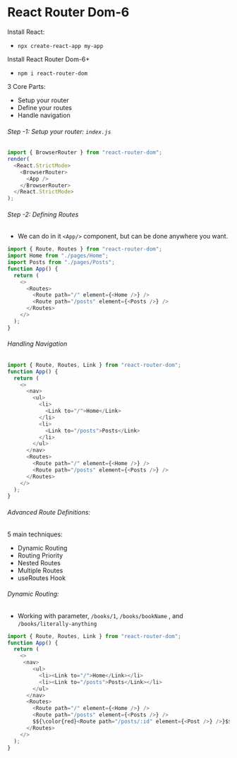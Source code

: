 # React Router Dom-6

Install React:

- `npx create-react-app my-app`

Install React Router Dom-6+

- `npm i react-router-dom`

3 Core Parts:

- Setup your router
- Define your routes
- Handle navigation

###### Step -1: Setup your router: `index.js`

```js
import { BrowserRouter } from "react-router-dom";
render(
  <React.StrictMode>
    <BrowserRouter>
      <App />
    </BrowserRouter>
  </React.StrictMode>
);
```

###### Step -2: Defining Routes

- We can do in it `<App/>` component, but can be done anywhere you want.

```js
import { Route, Routes } from "react-router-dom";
import Home from "./pages/Home";
import Posts from "./pages/Posts";
function App() {
  return (
    <>
      <Routes>
        <Route path="/" element={<Home />} />
        <Route path="/posts" element={<Posts />} />
      </Routes>
    </>
  );
}
```

###### Handling Navigation

```js
import { Route, Routes, Link } from "react-router-dom";
function App() {
  return (
    <>
      <nav>
        <ul>
          <li>
            <Link to="/">Home</Link>
          </li>
          <li>
            <Link to="/posts">Posts</Link>
          </li>
        </ul>
      </nav>
      <Routes>
        <Route path="/" element={<Home />} />
        <Route path="/posts" element={<Posts />} />
      </Routes>
    </>
  );
}
```

###### Advanced Route Definitions:

5 main techniques:

- Dynamic Routing
- Routing Priority
- Nested Routes
- Multiple Routes
- useRoutes Hook

###### Dynamic Routing:

- Working with parameter, `/books/1`, `/books/bookName` , and `/books/literally-anything`

```js
import { Route, Routes, Link } from "react-router-dom";
function App() {
  return (
    <>
     <nav>
        <ul>
          <li><Link to="/">Home</Link></li>
          <li><Link to="/posts">Posts</Link></li>
        </ul>
      </nav>
      <Routes>
        <Route path="/" element={<Home />} />
        <Route path="/posts" element={<Posts />} />
        $${\color{red}<Route path="/posts/:id" element={<Post />} />}$$
      </Routes>
    </>
  );
}
```
